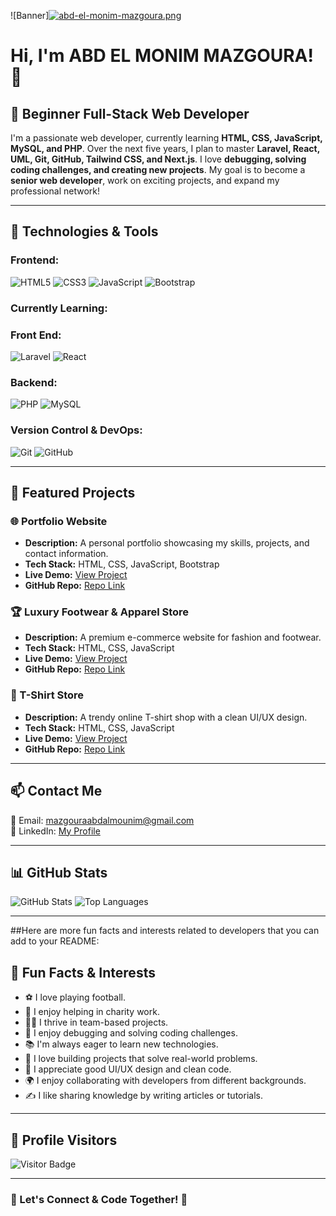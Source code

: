 ![Banner][![abd-el-monim-mazgoura.png](https://i.postimg.cc/4N7w5vsQ/abd-el-monim-mazgoura.png)](https://postimg.cc/MvwyZQcn)
# Hi, I'm ABD EL MONIM MAZGOURA! 👋

## 🌟 Beginner Full-Stack Web Developer

I'm a passionate web developer, currently learning **HTML, CSS, JavaScript, MySQL, and PHP**. Over the next five years, I plan to master **Laravel, React, UML, Git, GitHub, Tailwind CSS, and Next.js**. I love **debugging, solving coding challenges, and creating new projects**. My goal is to become a **senior web developer**, work on exciting projects, and expand my professional network!

---

## 🚀 Technologies & Tools

### Frontend:
![HTML5](https://img.shields.io/badge/-HTML5-E34F26?style=flat-square&logo=html5&logoColor=white)
![CSS3](https://img.shields.io/badge/-CSS3-1572B6?style=flat-square&logo=css3)
![JavaScript](https://img.shields.io/badge/-JavaScript-F7DF1E?style=flat-square&logo=javascript&logoColor=black)
![Bootstrap](https://img.shields.io/badge/-Bootstrap-563D7C?style=flat-square&logo=bootstrap)



### Currently Learning:

### Front End:

![Laravel](https://img.shields.io/badge/-Laravel-FF2D20?style=flat-square&logo=laravel&logoColor=white)
![React](https://img.shields.io/badge/-React-61DAFB?style=flat-square&logo=react&logoColor=black)

### Backend:

![PHP](https://img.shields.io/badge/-PHP-777BB4?style=flat-square&logo=php)
![MySQL](https://img.shields.io/badge/-MySQL-4479A1?style=flat-square&logo=mysql&logoColor=white)

### Version Control & DevOps: 

![Git](https://img.shields.io/badge/-Git-F05032?style=flat-square&logo=git&logoColor=white)
![GitHub](https://img.shields.io/badge/-GitHub-181717?style=flat-square&logo=github)

---

## 📌 Featured Projects

### 🌐 Portfolio Website
- **Description:** A personal portfolio showcasing my skills, projects, and contact information.
- **Tech Stack:** HTML, CSS, JavaScript, Bootstrap
- **Live Demo:** [View Project](https://abde777.github.io/PORTFOLIOO/PORTF%20ABDE/PORTFOLIO.html)
- **GitHub Repo:** [Repo Link](#)

### 🏆 Luxury Footwear & Apparel Store
- **Description:** A premium e-commerce website for fashion and footwear.
- **Tech Stack:** HTML, CSS, JavaScript
- **Live Demo:** [View Project](https://abde777.github.io/tp/)
- **GitHub Repo:** [Repo Link](#)

### 👕 T-Shirt Store
- **Description:** A trendy online T-shirt shop with a clean UI/UX design.
- **Tech Stack:** HTML, CSS, JavaScript
- **Live Demo:** [View Project](https://abde777.github.io/SITE2/1stproject/home.html)
- **GitHub Repo:** [Repo Link](#)

---

## 📫 Contact Me
📧 Email: [mazgouraabdalmounim@gmail.com](mailto:mazgouraabdalmounim@gmail.com)  
💼 LinkedIn: [My Profile](https://www.linkedin.com/in/abd-el-monim-mazgoura-607b71277/)  

---

## 📊 GitHub Stats
![GitHub Stats](https://github-readme-stats.vercel.app/api?username=abde777&show_icons=true&theme=tokyonight)
![Top Languages](https://github-readme-stats.vercel.app/api/top-langs/?username=abde777&layout=compact&theme=tokyonight)

---

##Here are more fun facts and interests related to developers that you can add to your README:  

## 🎯 Fun Facts & Interests  
- ⚽ I love playing football.  
- 🤝 I enjoy helping in charity work.  
- 👨‍💻 I thrive in team-based projects.  
- 🐛 I enjoy debugging and solving coding challenges.  
- 📚 I'm always eager to learn new technologies.  
- 🚀 I love building projects that solve real-world problems.  
- 🎨 I appreciate good UI/UX design and clean code.  
- 🌍 I enjoy collaborating with developers from different backgrounds.  
- ✍️ I like sharing knowledge by writing articles or tutorials.  

---

## 👀 Profile Visitors
![Visitor Badge](https://visitor-badge.laobi.icu/badge?page_id=abde777)

---

### 🚀 Let's Connect & Code Together! 🚀
